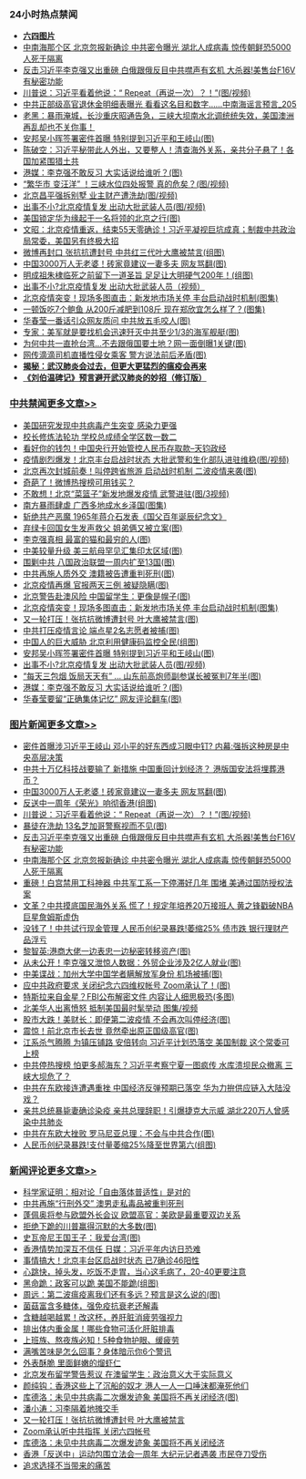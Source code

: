 <div class="catlist">
<h3>24小时热点禁闻</h3>
<ul>
<li><b><a href="64photo" target="_blank">六四图片</a></b></li>
<li><a href="https://github.com/fqnews/bnews/blob/master/topimagenews/20200613/1343881.md">中南海那个区 北京忽报新确诊 中共密令曝光 湖北人成病毒 惊传朝鲜恐5000人死于隔离</a></li>
<li><a href="https://github.com/fqnews/bnews/blob/master/topimagenews/20200613/1343882.md">反击习近平李克强又出重磅 白俄跟俄反目中共噤声有玄机 大杀器!美售台F16V有秘密功能</a></li>
<li><a href="https://github.com/fqnews/bnews/blob/master/topimagenews/20200613/1344064.md">川普说：习近平看着他说：“ Repeat（再说一次）？！”(图/视频)</a></li>
<li><a href="https://github.com/fqnews/bnews/blob/master/comments/20200613/1344040.md">中共正部级高官退休金明细表曝光 看看这名目和数字……中南海谣言预言_205</a></li>
<li><a href="https://github.com/fqnews/bnews/blob/master/bannedvideo/20200612/1343828.md">老黑：暴雨淹城，长沙重庆昭通告急，三峡大坝南水北调统统失效，美国澳洲再乱却也不关你事！ </a></li>
<li><a href="https://github.com/fqnews/bnews/blob/master/cbnews/20200613/1344216.md">安邦吴小晖签署密件首曝 特别提到习近平和王岐山(图)</a></li>
<li><a href="https://github.com/fqnews/bnews/blob/master/cbnews/20200613/1343844.md">陈破空：习近平秘带此人外出，又要整人！清查海外关系，亲共分子悬了！各国加紧围猎土共 </a></li>
<li><a href="https://github.com/fqnews/bnews/blob/master/cbnews/20200613/1344200.md">港媒：李克强不敢反习 大实话说给谁听？(图)</a></li>
<li><a href="https://github.com/fqnews/bnews/blob/master/cnnews/20200613/1344252.md">“繁华市 变汪洋” ！三峡水位四处报警 真的危矣？(图/视频)</a></li>
<li><a href="https://github.com/fqnews/bnews/blob/master/cbnews/20200613/1343883.md">北京昌平强拆别墅 业主财产遭洗劫(图/视频)</a></li>
<li><a href="https://github.com/fqnews/bnews/blob/master/cbnews/20200613/1344215.md">出事不小?北京疫情复发 出动大批武装人员(图/视频)</a></li>
<li><a href="https://github.com/fqnews/bnews/blob/master/comments/20200613/1344084.md">美国锁定华为缘起于一名将领的北京之行(图)</a></li>
<li><a href="https://github.com/fqnews/bnews/blob/master/cbnews/20200613/1344054.md">文昭：北京疫情重返，结束55天零确诊！习近平凝视巨坑成真；制裁中共政治局常委，美国另有终极大招 </a></li>
<li><a href="https://github.com/fqnews/bnews/blob/master/cbnews/20200613/1344167.md">微博再封口 张抗抗遭封号 中共红三代叶大鹰被禁言(组图)</a></li>
<li><a href="https://github.com/fqnews/bnews/blob/master/topimagenews/20200613/1344214.md">中国3000万人无老婆！砖家竟建议一妻多夫 网友骂翻(图)</a></li>
<li><a href="https://github.com/fqnews/bnews/blob/master/cnnews/20200613/1343894.md">明成祖朱棣临死之前留下一道圣旨 足足让大明硬气200年！(组图)</a></li>
<li><a href="https://github.com/fqnews/bnews/blob/master/comments/20200613/1344145.md">出事不小?北京疫情复发 出动大批武装人员（视频）</a></li>
<li><a href="https://github.com/fqnews/bnews/blob/master/cbnews/20200613/1344229.md">北京疫情突变！现场多图直击：新发地市场关停 丰台启动战时机制(图集)</a></li>
<li><a href="https://github.com/fqnews/bnews/blob/master/yule/20200613/1343900.md">一顿饭吃7个鲍鱼 从200斤减肥到108斤 现在郑欣宜怎么样了？(图集)</a></li>
<li><a href="https://github.com/fqnews/bnews/blob/master/cbnews/20200613/1344135.md">华春莹一番话引众网友质问 中共放五毛咬人(图)</a></li>
<li><a href="https://github.com/fqnews/bnews/blob/master/cnnews/20200613/1344206.md">专家：美军就是要找机会迅速歼灭中共至少1/3的海军舰艇(图)</a></li>
<li><a href="https://github.com/fqnews/bnews/blob/master/cbnews/20200613/1344150.md">为何中共一直抢台湾…不去跟俄国要土地？网一面倒曝1关键(图)</a></li>
<li><a href="https://github.com/fqnews/bnews/blob/master/cbnews/20200613/1344114.md">网传滴滴司机直播性侵女乘客 警方说法前后矛盾(图)</a></li>
<li><b><a href="https://github.com/fqnews/bnews/blob/master/comments/20200211/1275071.md" target="_blank">揭秘：武汉肺炎会过去，但更大更猛烈的瘟疫会再来</a></b></li>
<li><b><a href="https://github.com/fqnews/bnews/blob/master/comments/20200207/1272816.md" target="_blank">《刘伯温碑记》预言避开武汉肺炎的妙招（修订版）</a></b></li>
</ul>
</div>

<div class="catlist">
<h3><a href="https://github.com/fqnews/bnews/blob/master/cbnews/" target="_blank">中共禁闻</a><span><a href="https://github.com/fqnews/bnews/blob/master/cbnews/" target="_blank" rel="nofollow">更多文章>></a></span></h3>
<ul>
<li><a href="https://github.com/fqnews/bnews/blob/master/cbnews/20200613/1344343.md" target="_blank">美国研究发现中共病毒产生突变 感染力更强</a></li>
<li><a href="https://github.com/fqnews/bnews/blob/master/cbnews/20200613/1344340.md" target="_blank">校长修炼法轮功 学校总成绩全学区数一数二</a></li>
<li><a href="https://github.com/fqnews/bnews/blob/master/cbnews/20200613/1344328.md" target="_blank">看好你的钱包！中国央行开始管控人民币存取款&#8211;天钧政经</a></li>
<li><a href="https://github.com/fqnews/bnews/blob/master/cbnews/20200613/1344310.md" target="_blank">疫情剧烈爆发！北京丰台启战时状态 大批武警和生化部队进驻维稳(图/视频)</a></li>
<li><a href="https://github.com/fqnews/bnews/blob/master/cbnews/20200613/1344305.md" target="_blank">北京再次封城前奏！叫停跨省旅游 启动战时机制 二波疫情来袭(图)</a></li>
<li><a href="https://github.com/fqnews/bnews/blob/master/cbnews/20200613/1344304.md" target="_blank">奇葩了！微博热搜榜可用钱买？</a></li>
<li><a href="https://github.com/fqnews/bnews/blob/master/cbnews/20200613/1344303.md" target="_blank">不敢想！北京“菜篮子”新发地爆发疫情 武警进驻(图/3视频)</a></li>
<li><a href="https://github.com/fqnews/bnews/blob/master/cbnews/20200613/1344301.md" target="_blank">南方暴雨肆虐 广西多地成水乡泽国(图集)</a></li>
<li><a href="https://github.com/fqnews/bnews/blob/master/cbnews/20200613/1343864.md" target="_blank">斩绝共产恶魔 1965年蒋介石发表《国父百年诞辰纪念文》</a></li>
<li><a href="https://github.com/fqnews/bnews/blob/master/cbnews/20200613/1344262.md" target="_blank">弃绿卡回国女生发声救父 姐弟俩又被立案(图)</a></li>
<li><a href="https://github.com/fqnews/bnews/blob/master/cbnews/20200613/1344255.md" target="_blank">李克强真相 最富的猫和最穷的人(图)</a></li>
<li><a href="https://github.com/fqnews/bnews/blob/master/cbnews/20200613/1344239.md" target="_blank">中美较量升级 美三航母罕见汇集印太区域(图)</a></li>
<li><a href="https://github.com/fqnews/bnews/blob/master/cbnews/20200613/1344238.md" target="_blank">围剿中共 八国政治联盟一周内扩至13国(图)</a></li>
<li><a href="https://github.com/fqnews/bnews/blob/master/cbnews/20200613/1344234.md" target="_blank">中共再施人质外交 澳籍被告遭重判死刑(图)</a></li>
<li><a href="https://github.com/fqnews/bnews/blob/master/cbnews/20200613/1344231.md" target="_blank">北京疫情再爆 官报两天三例 被疑隐瞒(图)</a></li>
<li><a href="https://github.com/fqnews/bnews/blob/master/cbnews/20200613/1344230.md" target="_blank">北京警告赴澳风险 中国留学生：更像是幌子(图)</a></li>
<li><a href="https://github.com/fqnews/bnews/blob/master/cbnews/20200613/1344229.md" target="_blank">北京疫情突变！现场多图直击：新发地市场关停 丰台启动战时机制(图集)</a></li>
<li><a href="https://github.com/fqnews/bnews/blob/master/cbnews/20200613/1344221.md" target="_blank">又一轮打压！张抗抗微博遭封号 叶大鹰被禁言(图)</a></li>
<li><a href="https://github.com/fqnews/bnews/blob/master/cbnews/20200613/1344220.md" target="_blank">中共打压疫情言论 端点星2名志愿者被捕(图)</a></li>
<li><a href="https://github.com/fqnews/bnews/blob/master/cbnews/20200613/1344219.md" target="_blank">中国人的巨大威胁 北京利用健康码监控全民(组图)</a></li>
<li><a href="https://github.com/fqnews/bnews/blob/master/cbnews/20200613/1344216.md" target="_blank">安邦吴小晖签署密件首曝 特别提到习近平和王岐山(图)</a></li>
<li><a href="https://github.com/fqnews/bnews/blob/master/cbnews/20200613/1344215.md" target="_blank">出事不小?北京疫情复发 出动大批武装人员(图/视频)</a></li>
<li><a href="https://github.com/fqnews/bnews/blob/master/cbnews/20200613/1344208.md" target="_blank">“每天三包烟 饭局天天有” … 山东前高炮师副参谋长被冤判7年半(图)</a></li>
<li><a href="https://github.com/fqnews/bnews/blob/master/cbnews/20200613/1344200.md" target="_blank">港媒：李克强不敢反习 大实话说给谁听？(图)</a></li>
<li><a href="https://github.com/fqnews/bnews/blob/master/cbnews/20200613/1344180.md" target="_blank">华春莹要留“正确集体记忆” 网友评论翻车(图)</a></li>

</ul>
</div>
<div class="catlist">
<h3><a href="https://github.com/fqnews/bnews/blob/master/topimagenews/" target="_blank">图片新闻</a><span><a href="https://github.com/fqnews/bnews/blob/master/topimagenews/" target="_blank" rel="nofollow">更多文章>></a></span></h3>
<ul>
<li><a href="https://github.com/fqnews/bnews/blob/master/topimagenews/20200613/1344345.md" target="_blank">密件首曝涉习近平王岐山 邓小平的好东西成习眼中钉? 内幕:强拆这种房是中央高层决策</a></li>
<li><a href="https://github.com/fqnews/bnews/blob/master/topimagenews/20200613/1344335.md" target="_blank">中共十万亿科技战要输了 新措施 中国重回计划经济？ 港版国安法将埋葬港币？</a></li>
<li><a href="https://github.com/fqnews/bnews/blob/master/topimagenews/20200613/1344214.md" target="_blank">中国3000万人无老婆！砖家竟建议一妻多夫 网友骂翻(图)</a></li>
<li><a href="https://github.com/fqnews/bnews/blob/master/topimagenews/20200613/1344122.md" target="_blank">反送中一周年《荣光》响彻香港(组图)</a></li>
<li><a href="https://github.com/fqnews/bnews/blob/master/topimagenews/20200613/1344064.md" target="_blank">川普说：习近平看着他说：“ Repeat（再说一次）？！”(图/视频)</a></li>
<li><a href="https://github.com/fqnews/bnews/blob/master/topimagenews/20200613/1344059.md" target="_blank">暴徒在洗劫 13名芝加哥警察视而不见(图)</a></li>
<li><a href="https://github.com/fqnews/bnews/blob/master/topimagenews/20200613/1343882.md" target="_blank">反击习近平李克强又出重磅 白俄跟俄反目中共噤声有玄机 大杀器!美售台F16V有秘密功能</a></li>
<li><a href="https://github.com/fqnews/bnews/blob/master/topimagenews/20200613/1343881.md" target="_blank">中南海那个区 北京忽报新确诊 中共密令曝光 湖北人成病毒 惊传朝鲜恐5000人死于隔离</a></li>
<li><a href="https://github.com/fqnews/bnews/blob/master/topimagenews/20200612/1343812.md" target="_blank">重磅！白宫禁用工科神器 中共军工系一下停滞好几年 围堵 美通过国防授权法案</a></li>
<li><a href="https://github.com/fqnews/bnews/blob/master/topimagenews/20200612/1343768.md" target="_blank">文革？中共摸底国民海外关系 慌了！规定年培养20万接班人 黄之锋戳破NBA巨星詹姆斯虚伪</a></li>
<li><a href="https://github.com/fqnews/bnews/blob/master/topimagenews/20200612/1343744.md" target="_blank">没钱了！中共试行现金管理 人民币创纪录暴跌!萎缩25% 债市跌 银行理财产品浮亏</a></li>
<li><a href="https://github.com/fqnews/bnews/blob/master/topimagenews/20200612/1343740.md" target="_blank">黎智英:港商大佬一边表忠一边秘密转移资产(图)</a></li>
<li><a href="https://github.com/fqnews/bnews/blob/master/topimagenews/20200612/1343722.md" target="_blank">从未公开！李克强又泄惊人数据：外贸企业涉及2亿人就业(图)</a></li>
<li><a href="https://github.com/fqnews/bnews/blob/master/topimagenews/20200612/1343673.md" target="_blank">中美谍战：加州大学中国学者瞒解放军身份 机场被捕(图)</a></li>
<li><a href="https://github.com/fqnews/bnews/blob/master/topimagenews/20200612/1343605.md" target="_blank">应中共政府要求 关闭纪念六四维权帐号 Zoom承认了！(图)</a></li>
<li><a href="https://github.com/fqnews/bnews/blob/master/topimagenews/20200612/1343508.md" target="_blank">特斯拉来自金星？FBI公布解密文件 内容让人细思极恐(多图)</a></li>
<li><a href="https://github.com/fqnews/bnews/blob/master/topimagenews/20200612/1343474.md" target="_blank">北美华人出离愤怒 抵制美国最时髦举动 图集/视频</a></li>
<li><a href="https://github.com/fqnews/bnews/blob/master/topimagenews/20200612/1343455.md" target="_blank">股市大跌！美财长：即便第二波疫情 不会再次叫停经济(图)</a></li>
<li><a href="https://github.com/fqnews/bnews/blob/master/topimagenews/20200611/1343360.md" target="_blank">震惊！前北京市长去世 竟然牵出原正国级高官(图)</a></li>
<li><a href="https://github.com/fqnews/bnews/blob/master/topimagenews/20200611/1343335.md" target="_blank">江系杀气腾腾 为镇压铺路 安倍转向 习近平计划恐落空 美国制裁 这个常委可上榜</a></li>
<li><a href="https://github.com/fqnews/bnews/blob/master/topimagenews/20200611/1343316.md" target="_blank">中共停热搜榜 怕更多郝海东？习近平考察宁夏一图疯传 水库溃坝民众撤离 三峡大坝危了？</a></li>
<li><a href="https://github.com/fqnews/bnews/blob/master/topimagenews/20200611/1343206.md" target="_blank">中共在东欧接连遭遇重挫 中国经济反弹预期已落空 华为力拚供应链入大陆没戏？</a></li>
<li><a href="https://github.com/fqnews/bnews/blob/master/topimagenews/20200611/1343192.md" target="_blank">亲共总统暴毙妻确诊染疫 亲共总理辞职！引爆捷克大示威 湖北220万人曾感染中共肺炎</a></li>
<li><a href="https://github.com/fqnews/bnews/blob/master/topimagenews/20200611/1343119.md" target="_blank">中共在东欧大挫败 罗马尼亚总理：不会与中共合作(图)</a></li>
<li><a href="https://github.com/fqnews/bnews/blob/master/topimagenews/20200611/1343089.md" target="_blank">人民币创纪录暴跌!支付量萎缩25%降至世界第六(组图)</a></li>

</ul>
</div>
<div class="catlist">
<h3><a href="https://github.com/fqnews/bnews/blob/master/comments/" target="_blank">新闻评论</a><span><a href="https://github.com/fqnews/bnews/blob/master/comments/" target="_blank" rel="nofollow">更多文章>></a></span></h3>
<ul>
<li><a href="https://github.com/fqnews/bnews/blob/master/comments/20200613/1344348.md" target="_blank">科学家证明：相对论「自由落体普适性」是对的</a></li>
<li><a href="https://github.com/fqnews/bnews/blob/master/comments/20200613/1344312.md" target="_blank">中共再施“行刑外交” 澳男走私毒品被重判死刑</a></li>
<li><a href="https://github.com/fqnews/bnews/blob/master/comments/20200613/1344307.md" target="_blank">蓬佩奥将参与欧盟外长会议  欧盟高官：美欧是最重要双边关系</a></li>
<li><a href="https://github.com/fqnews/bnews/blob/master/comments/20200613/1344306.md" target="_blank">拒绝下跪的川普赢得沉默的大多数(图)</a></li>
<li><a href="https://github.com/fqnews/bnews/blob/master/comments/20200613/1344300.md" target="_blank">史瓦帝尼王国王子：我爱台湾(图)</a></li>
<li><a href="https://github.com/fqnews/bnews/blob/master/comments/20200613/1344285.md" target="_blank">香港情势加深互不信任 日媒：习近平年内访日恐难</a></li>
<li><a href="https://github.com/fqnews/bnews/blob/master/comments/20200613/1344282.md" target="_blank">事情搞大！北京丰台区启战时状态 已7确诊46阳性</a></li>
<li><a href="https://github.com/fqnews/bnews/blob/master/comments/20200613/1344281.md" target="_blank">心跳快，掉头发，吃饭不走胃，当心这毛病了，20-40更要注意</a></li>
<li><a href="https://github.com/fqnews/bnews/blob/master/comments/20200613/1344275.md" target="_blank">黑命跪：政客可以跪 美国不能跪(组图)</a></li>
<li><a href="https://github.com/fqnews/bnews/blob/master/comments/20200613/1344274.md" target="_blank">周远：第二波瘟疫离我们还有多远？预言是这么说的(图)</a></li>
<li><a href="https://github.com/fqnews/bnews/blob/master/comments/20200613/1344261.md" target="_blank">菌菇富含多糖体，强免疫抗衰老还解毒</a></li>
<li><a href="https://github.com/fqnews/bnews/blob/master/comments/20200613/1344260.md" target="_blank">含糖越喝越累！改这杯，养肝脏消疲劳强视力</a></li>
<li><a href="https://github.com/fqnews/bnews/blob/master/comments/20200613/1344259.md" target="_blank">排出体内重金属！哪些食物可活化肝脏排毒</a></li>
<li><a href="https://github.com/fqnews/bnews/blob/master/comments/20200613/1344258.md" target="_blank">上班族、熬夜族必知！5种食物护眼、缓疲劳</a></li>
<li><a href="https://github.com/fqnews/bnews/blob/master/comments/20200613/1344257.md" target="_blank">满嘴苦味是怎么回事？身体暗示你6个警讯</a></li>
<li><a href="https://github.com/fqnews/bnews/blob/master/comments/20200613/1344256.md" target="_blank">外表酥脆 里面鲜嫩的熘虾仁</a></li>
<li><a href="https://github.com/fqnews/bnews/blob/master/comments/20200613/1344240.md" target="_blank">北京发布留学警告惹议 在澳留学生：政治意义大于实际意义</a></li>
<li><a href="https://github.com/fqnews/bnews/blob/master/comments/20200613/1344233.md" target="_blank">颜纯钩：香港这些上了沉船的奴才 港人一人一口唾沫都淹死他们</a></li>
<li><a href="https://github.com/fqnews/bnews/blob/master/comments/20200613/1344212.md" target="_blank">库德洛：未见中共病毒二次爆发迹象 美国将不再关闭经济(图)</a></li>
<li><a href="https://github.com/fqnews/bnews/blob/master/comments/20200613/1344205.md" target="_blank">潘小涛：习李隔着地摊交手</a></li>
<li><a href="https://github.com/fqnews/bnews/blob/master/comments/20200613/1344174.md" target="_blank">又一轮打压！张抗抗微博遭封号 叶大鹰被禁言</a></li>
<li><a href="https://github.com/fqnews/bnews/blob/master/comments/20200613/1344173.md" target="_blank">Zoom承认听中共指挥 关闭六四帐号</a></li>
<li><a href="https://github.com/fqnews/bnews/blob/master/comments/20200613/1344168.md" target="_blank">库德洛：未见中共病毒二次爆发迹象 美国将不再关闭经济</a></li>
<li><a href="https://github.com/fqnews/bnews/blob/master/comments/20200613/1344165.md" target="_blank">香港「反送中」运动包围立法会一周年 大纪元记者遇袭 市民夺刀受伤</a></li>
<li><a href="https://github.com/fqnews/bnews/blob/master/comments/20200613/1344164.md" target="_blank">追求选择不当带来的痛苦</a></li>

</ul>
</div>